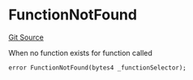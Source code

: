 # FunctionNotFound
[Git Source](https://github.com/thrackle-io/forte-rules-engine/blob/9fddf56ef55dac8b5660e8eb459c61d41ab7f720/src/client/token/handler/diamond/HandlerDiamond.sol)

When no function exists for function called


```solidity
error FunctionNotFound(bytes4 _functionSelector);
```

